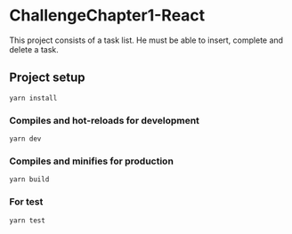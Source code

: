 # ChallengeChapter1-React   
This project consists of a task list. He must be able to insert, complete and delete a task.   

## Project setup
```
yarn install
```

### Compiles and hot-reloads for development
```
yarn dev
```

### Compiles and minifies for production
```
yarn build
```

### For test
```
yarn test
```     

